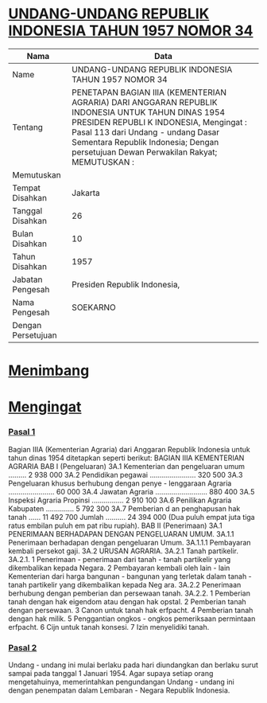 # [UNDANG-UNDANG REPUBLIK INDONESIA TAHUN 1957 NOMOR 34](http://example.org/legal/peraturan/uu/1957/34)

| Nama | Data |
| ------ | ----- |
|Name|UNDANG-UNDANG REPUBLIK INDONESIA TAHUN 1957 NOMOR 34|
|Tentang| PENETAPAN BAGIAN IIIA (KEMENTERIAN AGRARIA) DARI ANGGARAN REPUBLIK INDONESIA UNTUK TAHUN DINAS 1954 PRESIDEN REPUBLI K INDONESIA, Mengingat : Pasal 113 dari Undang - undang Dasar Sementara Republik Indonesia; Dengan persetujuan Dewan Perwakilan Rakyat; MEMUTUSKAN :|
|Memutuskan||
|Tempat Disahkan|Jakarta|
|Tanggal Disahkan|26|
|Bulan Disahkan|10|
|Tahun Disahkan|1957|
|Jabatan Pengesah|Presiden Republik Indonesia,|
|Nama Pengesah|SOEKARNO|
|Dengan Persetujuan||
# [Menimbang](http://example.org/legal/peraturan/uu/1957/34/menimbang)

# [Mengingat](http://example.org/legal/peraturan/uu/1957/34/mengingat)


### [Pasal 1](http://example.org/legal/peraturan/uu/1957/34/pasal/0001)
Bagian IIIA (Kementerian Agraria) dari Anggaran Republik Indonesia untuk tahun dinas 1954 ditetapkan seperti berikut: BAGIAN IIIA KEMENTERIAN AGRARIA BAB I (Pengeluaran) 3A.1 Kementerian dan pengeluaran umum ......... 2 938 000 3A.2 Pendidikan pegawai ....................... 320 500 3A.3 Pengeluaran khusus berhubung dengan penye - lenggaraan Agraria ....................... 60 000 3A.4 Jawatan Agraria .......................... 880 400 3A.5 Inspeksi Agraria Propinsi ................ 2 910 100 3A.6 Penilikan Agraria Kabupaten .............. 5 792 300 3A.7 Pemberian d an penghapusan hak tanah ...... 11 492 700 Jumlah .......... 24 394 000 (Dua puluh empat juta tiga ratus embilan puluh em pat ribu rupiah). BAB II (Penerimaan) 3A.1 PENERIMAAN BERHADAPAN DENGAN PENGELUARAN UMUM. 3A.1.1 Penerimaan berhadapan dengan pengeluaran Umum. 3A.1.1.1 Pembayaran kembali persekot gaji. 3A.2 URUSAN AGRARIA. 3A.2.1 Tanah partikelir. 3A.2.1. 1 Penerimaan - penerimaan dari tanah - tanah partikelir yang dikembalikan kepada Negara. 2 Pembayaran kembali oleh lain - lain Kementerian dari harga bangunan - bangunan yang terletak dalam tanah - tanah partikelir yang dikembalikan kepada Neg ara. 3A.2.2 Penerimaan berhubung dengan pemberian dan persewaan tanah. 3A.2.2. 1 Pemberian tanah dengan hak eigendom atau dengan hak opstal. 2 Pemberian tanah dengan persewaan. 3 Canon untuk tanah hak erfpacht. 4 Pemberian tanah dengan hak milik. 5 Penggantian ongkos - ongkos pemeriksaan permintaan erfpacht. 6 Cijn untuk tanah konsesi. 7 Izin menyelidiki tanah.


### [Pasal 2](http://example.org/legal/peraturan/uu/1957/34/pasal/0002)
Undang - undang ini mulai berlaku pada hari diundangkan dan berlaku surut sampai pada tanggal 1 Januari 1954. Agar supaya setiap orang mengetahuinya, memerintahkan pengundangan Undang - undang ini dengan penempatan dalam Lembaran - Negara Republik Indonesia.
